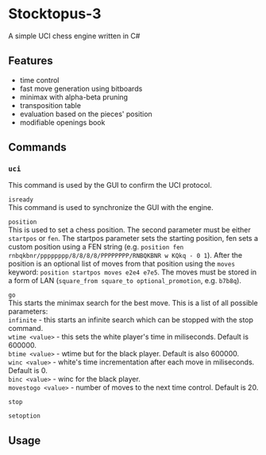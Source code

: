 # Stocktopus-3
A simple UCI chess engine written in C#

## Features
* time control
* fast move generation using bitboards
* minimax with alpha-beta pruning
* transposition table
* evaluation based on the pieces' position
* modifiable openings book

## Commands
### ```uci```
This command is used by the GUI to confirm the UCI protocol.

```isready```   
This command is used to synchronize the GUI with the engine.

```position```   
This is used to set a chess position. The second parameter must be either ```startpos``` or ```fen```.
The startpos parameter sets the starting position, fen sets a custom position using a FEN string (e.g.
```position fen rnbqkbnr/pppppppp/8/8/8/8/PPPPPPPP/RNBQKBNR w KQkq - 0 1```).
After the position is an optional list of moves from that position using the ```moves``` keyword:
```position startpos moves e2e4 e7e5```. The moves must be stored in a form of LAN (```square_from square_to optional_promotion```, e.g. ```b7b8q```).

```go```   
This starts the minimax search for the best move.
This is a list of all possible parameters:      
```infinite``` - this starts an infinite search which can be stopped with the stop command.   
```wtime <value>``` - this sets the white player's time in miliseconds. Default is 600000.   
```btime <value>``` - wtime but for the black player. Default is also 600000.   
```winc <value>``` - white's time incrementation after each move in miliseconds. Default is 0.   
```binc <value>``` - winc for the black player.   
```movestogo <value>``` - number of moves to the next time control. Default is 20.   

```stop```   

```setoption```

## Usage
